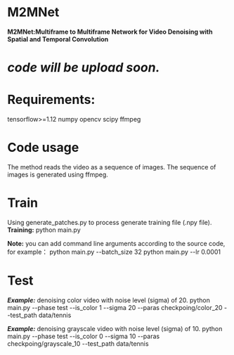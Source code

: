 # M2MNet
**M2MNet:Multiframe to Multiframe Network for Video Denoising with Spatial and Temporal Convolution**

# ***code will be upload soon.***

# Requirements:
tensorflow>=1.12
numpy
opencv
scipy
ffmpeg

# Code usage
The method reads the video as a sequence of images. The sequence of images is generated using ffmpeg.

# Train
Using generate_patches.py to process generate training file (.npy file).
**Training:** python main.py

**Note:** you can add command line arguments according to the source code, for example：
python main.py --batch_size 32
python main.py --lr 0.0001

# Test
***Example:*** denoising color video with noise level (sigma) of 20.
python main.py --phase test --is_color 1 --sigma 20 --paras checkpoing/color_20 --test_path data/tennis

***Example:*** denoising grayscale video with noise level (sigma) of 10.
python main.py --phase test --is_color 0 --sigma 10 --paras checkpoing/grayscale_10 --test_path data/tennis

